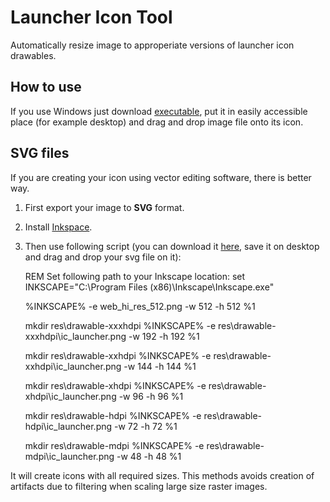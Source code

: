 Launcher Icon Tool
================

Automatically resize image to approperiate versions of launcher icon drawables.

How to use
----------------

If you use Windows just download [executable](https://github.com/mrpyo/LauncherIconTool/raw/master/LIT.exe), put it in easily accessible place (for example desktop) 
and drag and drop image file onto its icon.


SVG files
----------------

If you are creating your icon using vector editing software, there is better way. 

1. First export your image to **SVG** format.
2. Install [Inkspace](http://www.inkscape.org/en/).
3. Then use following script (you can download it [here](), save it on desktop and drag and drop your svg file on it):

    REM Set following path to your Inkscape location:
    set INKSCAPE="C:\Program Files (x86)\Inkscape\Inkscape.exe"

    %INKSCAPE% -e web_hi_res_512.png -w 512 -h 512 %1

    mkdir res\drawable-xxxhdpi
    %INKSCAPE% -e res\drawable-xxxhdpi\ic_launcher.png -w 192 -h 192 %1

    mkdir res\drawable-xxhdpi
    %INKSCAPE% -e res\drawable-xxhdpi\ic_launcher.png -w 144 -h 144 %1

    mkdir res\drawable-xhdpi
    %INKSCAPE% -e res\drawable-xhdpi\ic_launcher.png -w 96 -h 96 %1

    mkdir res\drawable-hdpi
    %INKSCAPE% -e res\drawable-hdpi\ic_launcher.png -w 72 -h 72 %1

    mkdir res\drawable-mdpi
    %INKSCAPE% -e res\drawable-mdpi\ic_launcher.png -w 48 -h 48 %1

It will create icons with all required sizes. This methods avoids creation of artifacts due to filtering when scaling large size raster images.
